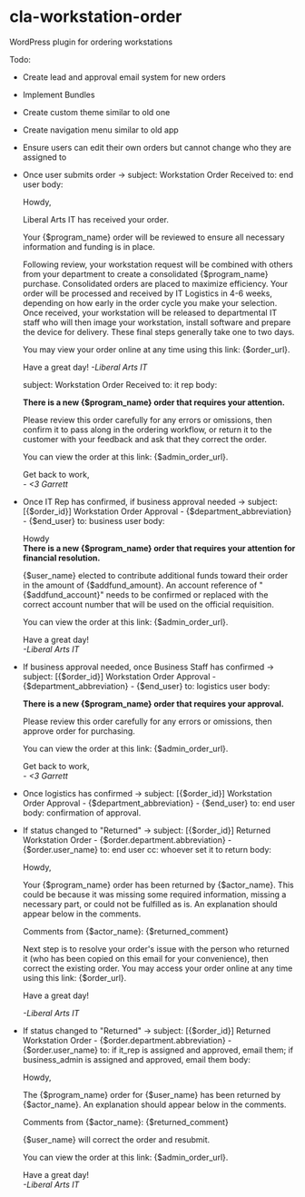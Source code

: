 # cla-workstation-order
WordPress plugin for ordering workstations

Todo:
* Create lead and approval email system for new orders
* Implement Bundles
* Create custom theme similar to old one
* Create navigation menu similar to old app
* Ensure users can edit their own orders but cannot change who they are assigned to

* Once user submits order ->
	subject: Workstation Order Received
	to: end user
	body:
	<p>Howdy,</p>
  <p>Liberal Arts IT has received your order.</p>

  <p>Your {$program_name} order will be reviewed to ensure all necessary information and funding is in place.</p>
  <p>
    Following review, your workstation request will be combined with others from your department to create a consolidated {$program_name} purchase. Consolidated orders are placed to maximize efficiency. Your order will be processed and received by IT Logistics in 4-6 weeks, depending on how early in the order cycle you make your selection. Once received, your workstation will be released to departmental IT staff who will then image your workstation, install software and prepare the device for delivery. These final steps generally take one to two days.
  </p>
  <p>You may view your order online at any time using this link: {$order_url}.</p>

  <p>
    Have a great day!
    <em>-Liberal Arts IT</em>
  </p>

	subject: Workstation Order Received
	to: it rep
	body:
	<p>
    <strong>There is a new {$program_name} order that requires your attention.</strong>
  </p>
  <p>
    Please review this order carefully for any errors or omissions, then confirm it to pass along in the ordering workflow, or return it to the customer with your feedback and ask that they correct the order.
  </p>
  <p>
    You can view the order at this link: {$admin_order_url}.
  </p>
  <p>
    Get back to work,<br />
    <em>- &lt;3 Garrett</em>
  </p>

* Once IT Rep has confirmed, if business approval needed ->
  subject: [{$order_id}] Workstation Order Approval - {$department_abbreviation} - {$end_user}
  to: business user
  body:
	<p>
    Howdy<br />
    <strong>There is a new {$program_name} order that requires your attention for financial resolution.</strong></p>
  <p>
    {$user_name} elected to contribute additional funds toward their order in the amount of {$addfund_amount}. An account reference of "{$addfund_account}" needs to be confirmed or replaced with the correct account number that will be used on the official requisition.
  </p>
  <p>
    You can view the order at this link: {$admin_order_url}.
  </p>
  <p>
    Have a great day!<br />
    <em>-Liberal Arts IT</em>
  </p>

* If business approval needed, once Business Staff has confirmed ->
	subject: [{$order_id}] Workstation Order Approval - {$department_abbreviation} - {$end_user}
	to: logistics user
	body:
	<p><strong>There is a new {$program_name} order that requires your approval.</strong></p>
  <p>
    Please review this order carefully for any errors or omissions, then approve order for purchasing.
  </p>
  <p>
    You can view the order at this link: {$admin_order_url}.
  </p>
  <p>
    Get back to work,<br />
    <em>- &lt;3 Garrett</em>
  </p>

* Once logistics has confirmed ->
	subject: [{$order_id}] Workstation Order Approval - {$department_abbreviation} - {$end_user}
	to: end user
	body: confirmation of approval.

* If status changed to "Returned" ->
	subject: [{$order_id}] Returned Workstation Order - {$order.department.abbreviation} - {$order.user_name}
	to: end user
	cc: whoever set it to return
	body:
	<p>
    Howdy,
  </p>
  <p>
    Your {$program_name} order has been returned by {$actor_name}. This could be because it was missing some required information, missing a necessary part, or could not be fulfilled as is. An explanation should appear below in the comments.
  </p>
  <p>
    Comments from {$actor_name}: {$returned_comment}
  </p>
  <p>
    Next step is to resolve your order's issue with the person who returned it (who has been copied on this email for your convenience), then correct the existing order. You may access your order online at any time using this link: {$order_url}.
  </p>

  <p>Have a great day!</p>
  <p><em>-Liberal Arts IT</em></p>

* If status changed to "Returned" ->
	subject: [{$order_id}] Returned Workstation Order - {$order.department.abbreviation} - {$order.user_name}
	to: if it_rep is assigned and approved, email them; if business_admin is assigned and approved, email them
  body:
  <p>
    Howdy,
  </p>
  <p>
    The {$program_name} order for {$user_name} has been returned by {$actor_name}. An explanation should appear below in the comments.
  </p>
  <p>
    Comments from {$actor_name}: {$returned_comment}
  </p>
  <p>
    {$user_name} will correct the order and resubmit.
  </p>
  <p>
    You can view the order at this link: {$admin_order_url}.
  </p>
  <p>
    Have a great day!<br />
    <em>-Liberal Arts IT</em>
  </p>
